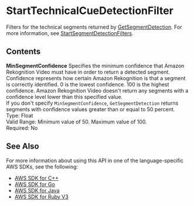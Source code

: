 # StartTechnicalCueDetectionFilter<a name="API_StartTechnicalCueDetectionFilter"></a>

Filters for the technical segments returned by [GetSegmentDetection](API_GetSegmentDetection.md)\. For more information, see [StartSegmentDetectionFilters](API_StartSegmentDetectionFilters.md)\.

## Contents<a name="API_StartTechnicalCueDetectionFilter_Contents"></a>

 **MinSegmentConfidence**   <a name="rekognition-Type-StartTechnicalCueDetectionFilter-MinSegmentConfidence"></a>
Specifies the minimum confidence that Amazon Rekognition Video must have in order to return a detected segment\. Confidence represents how certain Amazon Rekognition is that a segment is correctly identified\. 0 is the lowest confidence\. 100 is the highest confidence\. Amazon Rekognition Video doesn't return any segments with a confidence level lower than this specified value\.  
If you don't specify `MinSegmentConfidence`, `GetSegmentDetection` returns segments with confidence values greater than or equal to 50 percent\.  
Type: Float  
Valid Range: Minimum value of 50\. Maximum value of 100\.  
Required: No

## See Also<a name="API_StartTechnicalCueDetectionFilter_SeeAlso"></a>

For more information about using this API in one of the language\-specific AWS SDKs, see the following:
+  [AWS SDK for C\+\+](https://docs.aws.amazon.com/goto/SdkForCpp/rekognition-2016-06-27/StartTechnicalCueDetectionFilter) 
+  [AWS SDK for Go](https://docs.aws.amazon.com/goto/SdkForGoV1/rekognition-2016-06-27/StartTechnicalCueDetectionFilter) 
+  [AWS SDK for Java](https://docs.aws.amazon.com/goto/SdkForJava/rekognition-2016-06-27/StartTechnicalCueDetectionFilter) 
+  [AWS SDK for Ruby V3](https://docs.aws.amazon.com/goto/SdkForRubyV3/rekognition-2016-06-27/StartTechnicalCueDetectionFilter) 